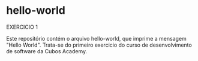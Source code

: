 # hello-world
EXERCICIO 1

Este repositório contém o arquivo hello-world, que imprime a mensagem "Hello World".
Trata-se do primeiro exercicio do curso de desenvolvimento de software da Cubos Academy.